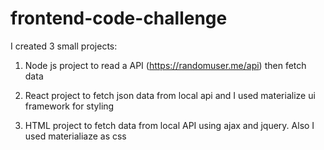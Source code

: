 # frontend-code-challenge

I created 3 small projects:

1. Node js project to read a API (https://randomuser.me/api) then fetch data 

2. React project to fetch json data from local api and I used materialize ui framework for styling

3. HTML project to fetch data from local API using ajax and jquery. Also I used materialiaze as css